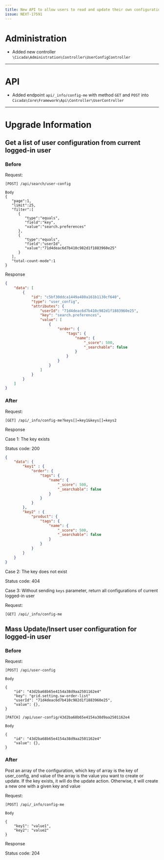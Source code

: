 ```yaml
---
title: New API to allow users to read and update their own configuration
issue: NEXT-17591
---
```

# Administration
*  Added new controller `\Cicada\Administration\Controller\UserConfigController`
___
# API
* Added endpoint `api/_info/config-me` with method `GET` and `POST` into `Cicada\Core\Framework\Api\Controller\UserController`
___
# Upgrade Information
## Get a list of user configuration from current logged-in user
### Before
Request:
```
[POST] /api/search/user-config

Body
{
   "page":1,
   "limit":25,
   "filter":[
      {
         "type":"equals",
         "field":"key",
         "value":"search.preferences"
      },
      {
         "type":"equals",
         "field":"userId",
         "value":"71d4deac6d7b410c982d1f1883960e25"
      }
   ],
   "total-count-mode":1
}
```
Response
```json
{
    "data": [
        {
            "id": "c5bf30ddca1449a480a161b1130cf640",
            "type": "user_config",
            "attributes": {
                "userId": "71d4deac6d7b410c982d1f1883960e25",
                "key": "search.preferences",
                "value": [
                    {
                        "order": {
                            "tags": {
                                "name": {
                                    "_score": 500,
                                    "_searchable": false
                                }
                            }
                        }
                    }
                ]
            }
        }
    ]
}
```
### After
Request:
```
[GET] /api/_info/config-me?keys[]=key1&keys[]=keys2
```
Response

Case 1: The key exists

Status code: 200
```json
{
    "data": {
        "key1" : {
            "order": {
                "tags": {
                    "name": {
                        "_score": 500,
                        "_searchable": false
                    }
                }
            }
        },
        "key2" : {
            "product": {
                "tags": {
                    "name": {
                        "_score": 500,
                        "_searchable": false
                    }
                }
            }
        }
    }
}
```
Case 2: The key does not exist

Status code: 404

Case 3: Without sending `keys` parameter, return all configurations of current logged-in user

Request:
```
[GET] /api/_info/config-me
```
## Mass Update/Insert user configuration for logged-in user
### Before
Request:
```
[POST] /api/user-config

Body

{
    "id": "43d2ba68b65e4154a38d9aa2501162e4"
    "key": "grid.setting.sw-order-list"
    "userId": "71d4deac6d7b410c982d1f1883960e25",
    "value": {},
}
```
```
[PATCH] /api/user-config/43d2ba68b65e4154a38d9aa2501162e4

Body

{
    "id": "43d2ba68b65e4154a38d9aa2501162e4"
    "value": {},
}
```

### After
Post an array of the configuration, which key of array is the key of user_config, and value of the array is the value you want to create or update. If the key exists, it will do the update action. Otherwise, it will create a new one with a given key and value

Request:
```
[POST] /api/_info/config-me

Body

{
    "key1": "value1",
    "key2": "value2" 
}
```

Response

Status code: 204
